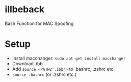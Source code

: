 # illbeback
Bash Function for MAC Spoofing

# Setup
- Install macchanger: `sudo apt-get install macchanger`
- Download .ibb
- Add `source <PATH2'.ibb'>` to .bashrc, .zshrc etc.
- `source .bashrc` (or .zshrc etc.)
